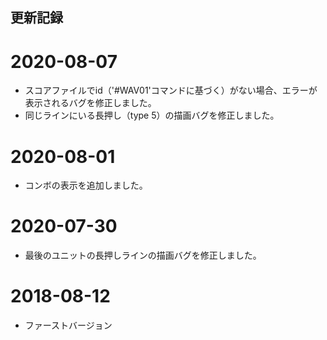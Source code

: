 ## 更新記録

# 2020-08-07
* スコアファイルでid（'#WAV01'コマンドに基づく）がない場合、エラーが表示されるバグを修正しました。
* 同じラインにいる長押し（type 5）の描画バグを修正しました。

# 2020-08-01
* コンボの表示を追加しました。

# 2020-07-30
* 最後のユニットの長押しラインの描画バグを修正しました。

# 2018-08-12
* ファーストバージョン
